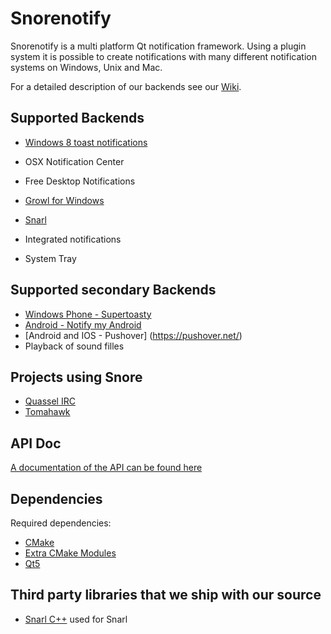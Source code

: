 Snorenotify
===========

Snorenotify is a multi platform Qt notification framework. 
Using a plugin system it is possible to create notifications with many different notification systems on Windows, Unix and Mac.

For a detailed description of our backends see our [Wiki](https://github.com/Snorenotify/Snorenotify/wiki).

## Supported Backends ##
- [Windows 8 toast notifications](https://github.com/Snorenotify/Snoretoast) 

- OSX Notification Center

- Free Desktop Notifications

- [Growl for Windows](http://www.growlforwindows.com/)

- [Snarl](http://snarl.fullphat.net/)


- Integrated notifications

- System Tray

## Supported secondary Backends ##

- [Windows Phone - Supertoasty](http://supertoasty.com/)
- [Android - Notify my Android](https://www.notifymyandroid.com/) 
- [Android and IOS - Pushover] (https://pushover.net/)
- Playback of sound filles



## Projects using Snore ##
- [Quassel IRC](http://www.quassel-irc.org/)
- [Tomahawk](http://www.tomahawk-player.org/)

## API Doc ##
[A documentation of the API can be found here](http://patrick.von-reth.de/other/snore/latest/doc/html/index.html)

## Dependencies ##
Required dependencies:

- [CMake](http://www.cmake.org/)
- [Extra CMake Modules](https://projects.kde.org/projects/kdesupport/extra-cmake-modules)
- [Qt5](http://qt-project.org/)


## Third party libraries that we ship with our source ##
- [Snarl C++](http://sourceforge.net/p/snarlwin/code/HEAD/tree/trunk/hdr/C++/SnarlInterface_v42/) used for Snarl

